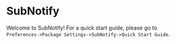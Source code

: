 # SubNotify

Welcome to SubNotify!  For a quick start guide, please go to  
`Preferences->Package Settings->SubNotify->Quick Start Guide`.
